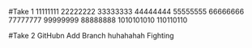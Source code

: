 #Take 1
11111111
22222222
33333333
44444444
55555555
66666666
77777777
99999999
88888888
1010101010
110110110

#Take 2 
GitHubn
Add Branch
huhahahah
Fighting


